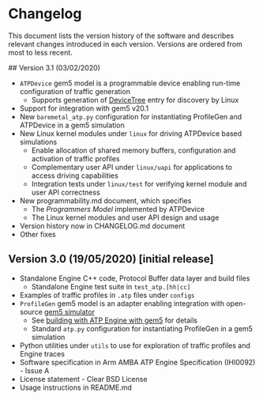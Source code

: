 # Changelog

This document lists the version history of the software and describes relevant changes introduced in each version.
Versions are ordered from most to less recent.

## Version 3.1 (03/02/2020)

- `ATPDevice` gem5 model is a programmable device enabling run-time configuration of traffic generation
  - Supports generation of [DeviceTree](https://www.devicetree.org/) entry for discovery by Linux
- Support for integration with gem5 v20.1
- New `baremetal_atp.py` configuration for instantiating ProfileGen and ATPDevice in a gem5 simulation
- New Linux kernel modules under `linux` for driving ATPDevice based simulations
  - Enable allocation of shared memory buffers, configuration and activation of traffic profiles
  - Complementary user API under `linux/uapi` for applications to access driving capabilities
  - Integration tests under `linux/test` for verifying kernel module and user API correctness
- New programmability.md document, which specifies
  - The *Programmers Model* implemented by ATPDevice
  - The Linux kernel modules and user API design and usage
- Version history now in CHANGELOG.md document
- Other fixes

## Version 3.0 (19/05/2020) [initial release]

- Standalone Engine C++ code, Protocol Buffer data layer and build files
  - Standalone Engine test suite in `test_atp.[hh|cc]`
- Examples of traffic profiles in `.atp` files under `configs`
- `ProfileGen` gem5 model is an adapter enabling integration with open-source [gem5 simulator](https://github.com/gem5/gem5)
  - See [building with ATP Engine with gem5](https://github.com/ARM-software/ATP-Engine#hosted-gem5) for details
  - Standard `atp.py` configuration for instantiating ProfileGen in a gem5 simulation
- Python utilities under `utils` to use for exploration of traffic profiles and Engine traces
- Software specification in Arm AMBA ATP Engine Specification (IHI0092) - Issue A
- License statement - Clear BSD License
- Usage instructions in README.md
